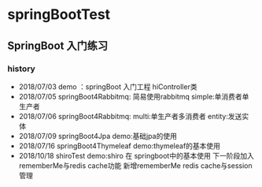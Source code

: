 # springBootTest
## SpringBoot 入门练习
### history
- 2018/07/03 demo ：springBoot 入门工程 hiController类
- 2018/07/05 springBoot4Rabbitmq: 简易使用rabbitmq
   simple:单消费者单生产者
- 2018/07/06 springBoot4Rabbitmq:
   multi:单生产者多消费者
   entity:发送实体
- 2018/07/09 springBoot4Jpa
   demo:基础jpa的使用
- 2018/07/16 springBoot4Thymeleaf
   demo:thymeleaf的基本使用
- 2018/10/18 shiroTest
   demo:shiro 在 springboot中的基本使用 下一阶段加入rememberMe与redis cache功能
   新增rememberMe redis cache与session管理